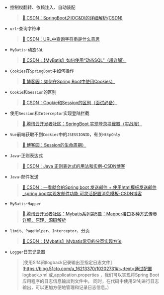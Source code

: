 - 控制权翻转、依赖注入、自动装配
  >[📖 CSDN：SpringBoot之IOC&DI的详细解析(CSDN)](https://blog.csdn.net/qq_69748833/article/details/135117530?ops_request_misc=%257B%2522request%255Fid%2522%253A%2522171621602916777224496712%2522%252C%2522scm%2522%253A%252220140713.130102334..%2522%257D&request_id=171621602916777224496712&biz_id=0&utm_medium=distribute.pc_search_result.none-task-blog-2~all~sobaiduend~default-2-135117530-null-null.142^v100^pc_search_result_base1&utm_term=IOC%20DI&spm=1018.2226.3001.4187)

- `url`-查询字符串
  >[📖 CSDN：URL中查询字符串是什么意思](https://blog.csdn.net/vip_wangsai/article/details/51999108)

- `MyBatis`-动态`SQL`
  >[📖 CSDN：【MyBatis】如何使用“动态SQL”（超详解）](https://blog.csdn.net/weixin_44825912/article/details/130433302)

- `Cookies`在`SpringBoot`中如何操作
  >[📖 博客园：如何在Spring Boot中使用Cookies）](https://www.cnblogs.com/xichji/p/11793439.html)

- `Cookie`和`Session`的区别
  >[📖 CSDN：Cookie和Session的区别（面试必备）](https://blog.csdn.net/chen13333336677/article/details/100939030)

- 使用`Session`和`Interceptor`实现登陆拦截
  >[📖 腾讯云开发者社区：SpringBoot 实现登录拦截器（实战版）](https://cloud.tencent.com/developer/article/1860615)

- `Vue`前端获取不到`Cookies`中的`JSESSIONID`，有关`HttpOnly`
  >[📖 博客园：Session的生命周期）](https://www.cnblogs.com/binger/archive/2013/03/19/2970171.html)

- `Java`-正则表达式
  > [📖 CSDN：Java 正则表达式的用法和实例-CSDN博客](https://blog.csdn.net/weixin_43860260/article/details/91417485)

- `Java`-邮件发送
  > [📖 CSDN：一看就会的Spring boot 发送邮件 + 使用html模板发送邮件_spring boot实现发邮件功能 可灵活配置消息模板-CSDN博客](https://blog.csdn.net/qq1328585964/article/details/123737477)

- `MyBatis`-`Mapper`
  > [📖 腾讯云开发者社区：Mybatis系列第5篇：Mapper接口多种方式传参详解、原理、源码解析](https://cloud.tencent.com/developer/article/1551940)

- `limit`、`PageHelper`、`Interceptor`、分页
  > [📖 CSDN：【Mybatis】Mybatis常见的分页实现方法](https://blog.csdn.net/huweiliyi/article/details/107910959)
  
- `Logger`日志记录器

  >  [使用Slf4j和logback记录输出至指定日志文件](https://blog.51cto.com/u_16213370/10202731#:~:text=通过配置 logback.xml 或,application.properties ，我们可以实现将Spring Boot应用程序的日志信息输出到文件中。 同时，在代码中使用Slf4j进行日志输出，可以更加方便地管理和记录日志信息。)



